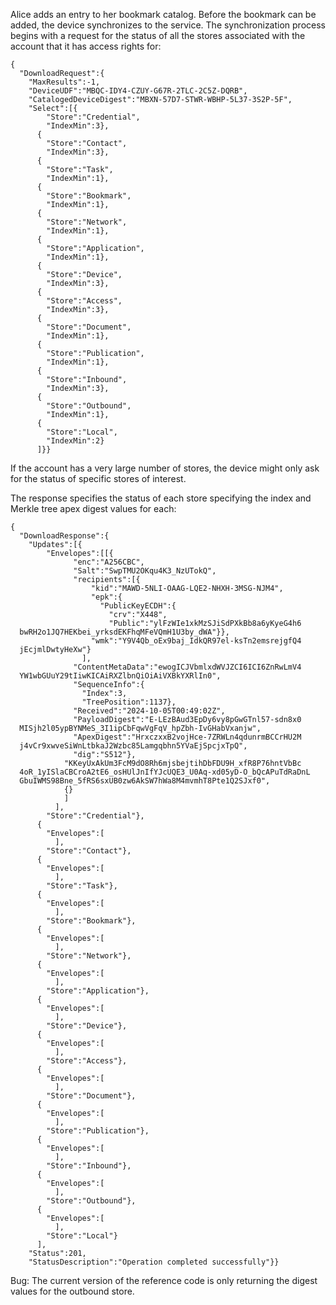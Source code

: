 
Alice adds an entry to her bookmark catalog. Before the bookmark can be 
added, the device synchronizes to the service. The synchronization process
begins with a request for the status of all the stores associated with the 
account that it has access rights for:


~~~~
{
  "DownloadRequest":{
    "MaxResults":-1,
    "DeviceUDF":"MBQC-IDY4-CZUY-G67R-2TLC-2C5Z-DQRB",
    "CatalogedDeviceDigest":"MBXN-57D7-STWR-WBHP-5L37-3S2P-5F",
    "Select":[{
        "Store":"Credential",
        "IndexMin":3},
      {
        "Store":"Contact",
        "IndexMin":3},
      {
        "Store":"Task",
        "IndexMin":1},
      {
        "Store":"Bookmark",
        "IndexMin":1},
      {
        "Store":"Network",
        "IndexMin":1},
      {
        "Store":"Application",
        "IndexMin":1},
      {
        "Store":"Device",
        "IndexMin":3},
      {
        "Store":"Access",
        "IndexMin":3},
      {
        "Store":"Document",
        "IndexMin":1},
      {
        "Store":"Publication",
        "IndexMin":1},
      {
        "Store":"Inbound",
        "IndexMin":3},
      {
        "Store":"Outbound",
        "IndexMin":1},
      {
        "Store":"Local",
        "IndexMin":2}
      ]}}
~~~~


If the account has a very large number of stores, the device might only 
ask for the status of specific stores of interest.

The response specifies the status of each store specifying the index and
Merkle tree apex digest values for each:


~~~~
{
  "DownloadResponse":{
    "Updates":[{
        "Envelopes":[[{
              "enc":"A256CBC",
              "Salt":"SwpTMU2OKqu4K3_NzUTokQ",
              "recipients":[{
                  "kid":"MAWD-5NLI-OAAG-LQE2-NHXH-3MSG-NJM4",
                  "epk":{
                    "PublicKeyECDH":{
                      "crv":"X448",
                      "Public":"ylFzWIe1xkMzSJiSdPXkBb8a6yKyeG4h6
  bwRH2o1JQ7HEKbei_yrksdEKFhqMFeVQmH1U3by_dWA"}},
                  "wmk":"Y9V4Qb_oEx9baj_IdkQR97el-ksTn2emsrejgfQ4
  jEcjmlDwtyHeXw"}
                ],
              "ContentMetaData":"ewogICJVbmlxdWVJZCI6ICI6ZnRwLmV4
  YW1wbGUuY29tIiwKICAiRXZlbnQiOiAiVXBkYXRlIn0",
              "SequenceInfo":{
                "Index":3,
                "TreePosition":1137},
              "Received":"2024-10-05T00:49:02Z",
              "PayloadDigest":"E-LEzBAud3EpDy6vy8pGwGTnl57-sdn8x0
  MISjh2l05ypBYNMeS_3I1ipCbFqwVgFqV_hpZbh-IvGHabVxanjw",
              "ApexDigest":"HrxczxxB2vojHce-7ZRWLn4qdunrmBCCrHU2M
  j4vCr9xwveSiWnLtbkaJ2Wzbc85Lamgqbhn5YVaEjSpcjxTpQ",
              "dig":"S512"},
            "KKeyUxAkUm3FcM9dO8Rh6mjsbejtihDbFDU9H_xfR8P76hntVbBc
  4oR_1yISlaCBCroA2tE6_osHUlJnIfYJcUQE3_U0Aq-xd05yD-O_bQcAPuTdRaDnL
  GbuIWMS98Bne_5fRS6sxUB0zw6AkSW7hWa8M4mvmhT8Pte1Q2SJxf0",
            {}
            ]
          ],
        "Store":"Credential"},
      {
        "Envelopes":[
          ],
        "Store":"Contact"},
      {
        "Envelopes":[
          ],
        "Store":"Task"},
      {
        "Envelopes":[
          ],
        "Store":"Bookmark"},
      {
        "Envelopes":[
          ],
        "Store":"Network"},
      {
        "Envelopes":[
          ],
        "Store":"Application"},
      {
        "Envelopes":[
          ],
        "Store":"Device"},
      {
        "Envelopes":[
          ],
        "Store":"Access"},
      {
        "Envelopes":[
          ],
        "Store":"Document"},
      {
        "Envelopes":[
          ],
        "Store":"Publication"},
      {
        "Envelopes":[
          ],
        "Store":"Inbound"},
      {
        "Envelopes":[
          ],
        "Store":"Outbound"},
      {
        "Envelopes":[
          ],
        "Store":"Local"}
      ],
    "Status":201,
    "StatusDescription":"Operation completed successfully"}}
~~~~


Bug: The current version of the reference code is only returning the digest 
values for the outbound store.

